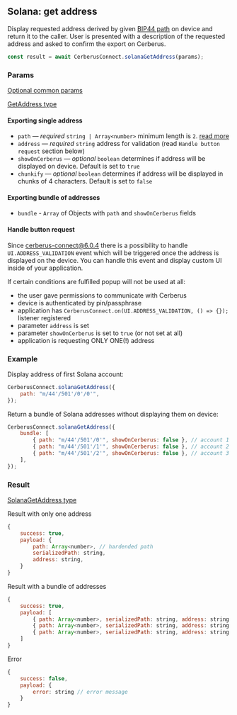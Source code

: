 ## Solana: get address

Display requested address derived by given [BIP44 path](../path.md) on device and return it to the caller. User is presented with a description of the requested address and asked to confirm the export on Cerberus.

```javascript
const result = await CerberusConnect.solanaGetAddress(params);
```

### Params

[Optional common params](commonParams.md)

[GetAddress type](https://github.com/Cerberus-Wallet/cerberus-suite/blob/develop/packages/connect/src/types/params.ts)

#### Exporting single address

-   `path` — _required_ `string | Array<number>` minimum length is `2`. [read more](../path.md)
-   `address` — _required_ `string` address for validation (read `Handle button request` section below)
-   `showOnCerberus` — _optional_ `boolean` determines if address will be displayed on device. Default is set to `true`
-   `chunkify` — _optional_ `boolean` determines if address will be displayed in chunks of 4 characters. Default is set to `false`

#### Exporting bundle of addresses

-   `bundle` - `Array` of Objects with `path` and `showOnCerberus` fields

#### Handle button request

Since cerberus-connect@6.0.4 there is a possibility to handle `UI.ADDRESS_VALIDATION` event which will be triggered once the address is displayed on the device.
You can handle this event and display custom UI inside of your application.

If certain conditions are fulfilled popup will not be used at all:

-   the user gave permissions to communicate with Cerberus
-   device is authenticated by pin/passphrase
-   application has `CerberusConnect.on(UI.ADDRESS_VALIDATION, () => {});` listener registered
-   parameter `address` is set
-   parameter `showOnCerberus` is set to `true` (or not set at all)
-   application is requesting ONLY ONE(!) address

### Example

Display address of first Solana account:

```javascript
CerberusConnect.solanaGetAddress({
    path: "m/44'/501'/0'/0'",
});
```

Return a bundle of Solana addresses without displaying them on device:

```javascript
CerberusConnect.solanaGetAddress({
    bundle: [
        { path: "m/44'/501'/0'", showOnCerberus: false }, // account 1
        { path: "m/44'/501'/1'", showOnCerberus: false }, // account 2
        { path: "m/44'/501'/2'", showOnCerberus: false }, // account 3
    ],
});
```

### Result

[SolanaGetAddress type](https://github.com/Cerberus-Wallet/cerberus-suite/blob/develop/packages/connect/src/types/api/solana/index.ts)

Result with only one address

```javascript
{
    success: true,
    payload: {
        path: Array<number>, // hardended path
        serializedPath: string,
        address: string,
    }
}
```

Result with a bundle of addresses

```javascript
{
    success: true,
    payload: [
        { path: Array<number>, serializedPath: string, address: string }, // account 1
        { path: Array<number>, serializedPath: string, address: string }, // account 2
        { path: Array<number>, serializedPath: string, address: string }  // account 3
    ]
}
```

Error

```javascript
{
    success: false,
    payload: {
        error: string // error message
    }
}
```
